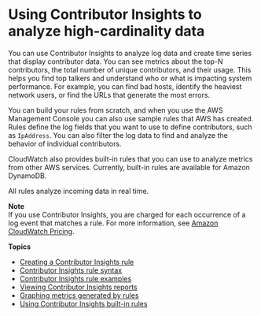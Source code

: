 # Using Contributor Insights to analyze high\-cardinality data<a name="ContributorInsights"></a>

You can use Contributor Insights to analyze log data and create time series that display contributor data\. You can see metrics about the top\-N contributors, the total number of unique contributors, and their usage\. This helps you find top talkers and understand who or what is impacting system performance\. For example, you can find bad hosts, identify the heaviest network users, or find the URLs that generate the most errors\.

You can build your rules from scratch, and when you use the AWS Management Console you can also use sample rules that AWS has created\. Rules define the log fields that you want to use to define contributors, such as `IpAddress`\. You can also filter the log data to find and analyze the behavior of individual contributors\.

CloudWatch also provides built\-in rules that you can use to analyze metrics from other AWS services\. Currently, built\-in rules are available for Amazon DynamoDB\.

All rules analyze incoming data in real time\.

**Note**  
If you use Contributor Insights, you are charged for each occurrence of a log event that matches a rule\. For more information, see [Amazon CloudWatch Pricing](https://aws.amazon.com/cloudwatch/pricing/)\.

**Topics**
+ [Creating a Contributor Insights rule](ContributorInsights-CreateRule.md)
+ [Contributor Insights rule syntax](ContributorInsights-RuleSyntax.md)
+ [Contributor Insights rule examples](ContributorInsights-Rule-Examples.md)
+ [Viewing Contributor Insights reports](ContributorInsights-ViewReports.md)
+ [Graphing metrics generated by rules](ContributorInsights-GraphReportData.md)
+ [Using Contributor Insights built\-in rules](ContributorInsights-BuiltInRules.md)